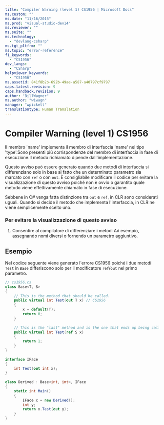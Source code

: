 ```yaml
---
title: "Compiler Warning (level 1) CS1956 | Microsoft Docs"
ms.custom: ""
ms.date: "11/16/2016"
ms.prod: "visual-studio-dev14"
ms.reviewer: ""
ms.suite: ""
ms.technology: 
  - "devlang-csharp"
ms.tgt_pltfrm: ""
ms.topic: "error-reference"
f1_keywords: 
  - "CS1956"
dev_langs: 
  - "CSharp"
helpviewer_keywords: 
  - "CS1956"
ms.assetid: 841f8b2b-692b-49ae-a587-a40797cf9797
caps.latest.revision: 9
caps.handback.revision: 9
author: "BillWagner"
ms.author: "wiwagn"
manager: "wpickett"
translationtype: Human Translation
---
```

# Compiler Warning (level 1) CS1956
Il membro 'name' implementa il membro di interfaccia 'name' nel tipo 'type'.Sono presenti più corrispondenze del membro di interfaccia in fase di esecuzione.Il metodo richiamato dipende dall'implementazione.  
  
 Questo avviso può essere generato quando due metodi di interfaccia si differenziano solo in base al fatto che un determinato parametro sia marcato con `ref` o con `out`.  È consigliabile modificare il codice per evitare la visualizzazione di questo avviso poiché non è ovvio o garantito quale metodo viene effettivamente chiamato in fase di esecuzione.  
  
 Sebbene in C\# venga fatta distinzione tra `out` e `ref`, in CLR sono considerati uguali.  Quando si decide il metodo che implementa l'interfaccia, in CLR ne viene semplicemente scelto uno.  
  
### Per evitare la visualizzazione di questo avviso  
  
1.  Consentire al compilatore di differenziare i metodi  Ad esempio, assegnando nomi diversi o fornendo un parametro aggiuntivo.  
  
## Esempio  
 Nel codice seguente viene generato l'errore CS1956 poiché i due metodi `Test` in `Base` differiscono solo per il modificatore `ref`\/`out` nel primo parametro.  
  
```c#  
// cs1956.cs  
class Base<T, S>  
{  
    // This is the method that should be called.  
    public virtual int Test(out T x) // CS1956  
    {  
        x = default(T);  
        return 0;  
    }  
  
    // This is the "last" method and is the one that ends up being called  
    public virtual int Test(ref S x)  
    {  
        return 1;  
    }  
}  
  
interface IFace  
{  
    int Test(out int x);  
}  
  
class Derived : Base<int, int>, IFace  
{  
    static int Main()  
    {  
        IFace x = new Derived();  
        int y;  
        return x.Test(out y);  
    }  
}  
```